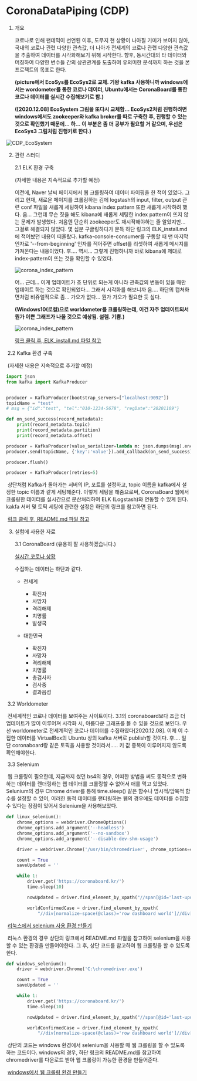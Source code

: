 # CoronaDataPiping (CDP)
1. 개요

   코로나로 인해 팬데믹이 선언된 이후, 도무지 현 상황이 나아질 기미가 보이지 않아, 국내의 코로나 관련 다양한 관측값, 더 나아가 전세계의 코로나 관련 다양한 관측값을 추출하여 데이터를 시각화해보기 위해 시작한다. 향후, 동시간대의 타 데이터와 머징하여 다양한 변수들 간의 상관관계를 도출하여 유의미한 분석까지 하는 것을 본 프로젝트의 목표로 한다.
   
   **(picture에서 EcoSys를 EcoSys2로 교체. 기왕 kafka 사용하니까 windows에서는 wordometer를 통한 코로나 데이터, Ubuntu에서는 CoronaBoard를 통한 코로나 데이터를 실시간 수집해보기로 함.)**
   
   **([2020.12.08] EcoSystem 그림을 또다시 교체함... EcoSys2처럼 진행하려면 windows에서도 zookeeper와 kafka broker를 따로 구축한 후, 진행할 수 있는 것으로 확인했기 때문에... 하... 이 부분은 좀 더 공부가 필요할 거 같으며, 우선은 EcoSys3 그림처럼 진행키로 한다.)**



![CDP_EcoSystem](https://github.com/YounHS/Study_DataEngineering/blob/main/CoronaDataPiping/Picture/EcoSys3.png)



2. 관련 스터디

   2.1 ELK 환경 구축

   (자세한 내용은 지속적으로 추가할 예정)

   이전에, Naver 날씨 페이지에서 웹 크롤링하여 데이터 파이핑을 한 적이 있었다. 그리고 현재, 새로운 페이지를 크롤링하는 김에 logstash의 input, filter, output 관련 conf 파일을 새롭게 세팅하여 kibana index pattern 또한 새롭게 시작하려 했다. 음... 그런데 무슨 짓을 해도 kibana에 새롭게 세팅한 index pattern이 뜨지 않는 문제가 발생했다. 처음엔 단순히 zookeeper도 재시작해야하는 줄 알았지만... 그걸로 해결되지 않았다. 몇 십분 구글링하다가 문득 하단 링크의 ELK_install.md에 적어놨던 내용이 떠올랐다. kafka-console-consumer를 구동할 때 맨 마지막 인자로 '--from-beginning' 인자를 적어주면 offset를 리셋하여 새롭게 메시지를 가져온다는 내용이었다. 후.... 역시... 그렇게 진행하니까 바로 kibana에 제대로 index-pattern이 뜨는 것을 확인할 수 있었다. 
   
   
   
   ![corona_index_pattern](https://github.com/YounHS/Study_DataEngineering/blob/main/CoronaDataPiping/Picture/corona_index_pattern_show.png)
   
   
   
   어... 근데... 이게 업데이트가 초 단위로 되는게 아니라 관측값의 변동이 있을 때만 업데이트 하는 것으로 확인되었다... 그래서 시각화를 해보니까 음.... 하단의 캡쳐화면처럼 비쥬얼적으로 좀... 가오가 없다... 뭔가 가오가 필요한 듯 싶다.
   
   **(Windows10(로컬)으로 worldometer를 크롤링하는데, 이건 자주 업데이트되서 뭔가 이쁜 그래프가 나올 것으로 예상됨. 설렘. 기쁨.)**
   
   
   
   ![corona_index_pattern](https://github.com/YounHS/Study_DataEngineering/blob/main/CoronaDataPiping/Picture/less_data_input.png)
   
   
   
   [링크 클릭 후, ELK_install.md 파일 참고](https://github.com/YounHS/Study_DataEngineering/tree/main/code)



​		2.2 Kafka 환경 구축

​		(자세한 내용은 지속적으로 추가할 예정)

```python
import json
from kafka import KafkaProducer


producer = KafkaProducer(bootstrap_servers=["localhost:9092"])
topicName = "test"
# msg = {"id":"test", "tel":"010-1234-5678", "regDate":"20201109"}

def on_send_success(record_metadata):
    print(record_metadata.topic)
    print(record_metadata.partition)
    print(record_metadata.offset)

producer = KafkaProducer(value_serializer=lambda m: json.dumps(msg).encode("ascii"))
producer.send(topicName, {'key':'value'}).add_callback(on_send_success)

producer.flush()

producer = KafkaProducer(retries=5)
```

​		상단처럼 Kafka가 돌아가는 서버의 IP, 포트를 설정하고, topic 이름을 kafka에서 설정한 topic 이름과 같게 세팅해준다. 이렇게 세팅을 해줌으로써, CoronaBoard 웹에서 크롤링한 데이터를 실시간으로 분산처리하여 ELK (Logstash)와 연동할 수 있게 된다. kakfa 서버 및 토픽 세팅에 관련한 설정은 하단의 링크를 참고하면 된다.

​		[링크 클릭 후, README.md 파일 참고](https://github.com/YounHS/Study_DataEngineering/tree/main/code)



3. 실험에 사용한 자료

   3.1 CoronaBoard (유용히 잘 사용하겠습니다.)

   [실시간 코로나 상황](https://coronaboard.kr/)

   수집하는 데이터는 하단과 같다.

   - 전세계

     - 확진자
     - 사망자
     - 격리해제
     - 치명률
     - 발생국

     

   - 대한민국

     - 확진자
     - 사망자
     - 격리해제
     - 치명률
     - 총검사자
     - 검사중
     - 결과음성



​		3.2 Worldometer

​		전세계적인 코로나 데이터를 보여주는 사이트이다. 3.1의 coronaboard보다 조금 더 업데이트가 많이 이루어져 시각화 시, 아름다운 그래프를 볼 수 있을 것으로 보인다. 우선 worldometer로 전세계적인 코로나 데이터를 수집하였다[2020.12.08]. 이제 이 수집한 데이터를 VirtualBox의 Ubuntu 상의 kafka 서버로 publish할 것이다. 후.... 일단 coronaboard랑 같은 토픽을 사용할 것이라서..... 키 값 중복이 이루어지지 않도록 확인해야한다.



​		3.3 Selenium

​		웹 크롤링이 필요한데, 지금까지 썼던 bs4의 경우, 어떠한 방법을 써도 동적으로 변화하는 데이터를 랜더링하는 웹 데이터를 크롤링할 수 없어서 애를 먹고 있었다. Selunium의 경우 Chrome driver를 통해 time.sleep() 같은 함수나 명시적/암묵적 함수를 설정할 수 있어, 이러한 동적 데이터를 랜더링하는 웹의 경우에도 데이터를 수집할 수 있다는 장점이 있어서 Selenium을 사용해보았다.

```python
def linux_selenium():
    chrome_options = webdriver.ChromeOptions()
    chrome_options.add_argument('--headless')
    chrome_options.add_argument('--no-sandbox')
    chrome_options.add_argument('--disable-dev-shm-usage')

    driver = webdriver.Chrome('/usr/bin/chromedriver', chrome_options=chrome_options)

    count = True
    saveUpdated = ''

    while 1:
        driver.get('https://coronaboard.kr/')
        time.sleep(10)

        nowUpdated = driver.find_element_by_xpath("//span[@id='last-updated']").text

        worldConfirmedCase = driver.find_element_by_xpath(
            "//div[normalize-space(@class)='row dashboard world']//div[1]/p[1]").text.replace(',', '')
```

​		[리눅스에서 selenium 사용 환경 만들기](https://github.com/YounHS/Study_DataEngineering/tree/main/code/python/Corona)	

​		리눅스 환경의 경우 상단의 링크에서 README.md 파일을 참고하여 selenium을 사용할 수 있는 환경을 만들어야한다. 그 후, 상단 코드를 참고하여 웹 크롤링을 할 수 있도록 한다.

```python
def windows_selenium():
    driver = webdriver.Chrome('C:\chromedriver.exe')

    count = True
    saveUpdated = ''

    while 1:
        driver.get('https://coronaboard.kr/')
        time.sleep(10)

        nowUpdated = driver.find_element_by_xpath("//span[@id='last-updated']").text

        worldConfirmedCase = driver.find_element_by_xpath(
            "//div[normalize-space(@class)='row dashboard world']//div[1]/p[1]").text.replace(',', '')
```

​		상단의 코드는 windows 환경에서 selenium을 사용할 때 웹 크롤링을 할 수 있도록 하는 코드이다. windows의 경우, 하단 링크의 README.md를 참고하여 chromedriver를 다운로드 받아 웹 크롤링이 가능한 환경을 만들어준다.

​		[windows에서 웹 크롤링 환경 만들기](https://github.com/YounHS/Study_DataEngineering)